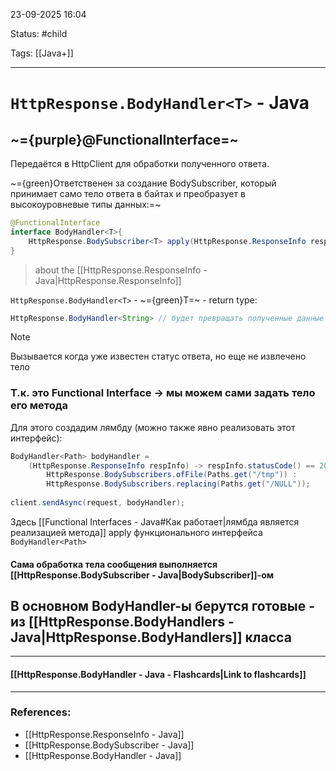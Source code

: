 
23-09-2025 16:04

Status: #child 

Tags: [[Java+]]

---
# `HttpResponse.BodyHandler<T>` - Java
## ~={purple}@FunctionalInterface=~


Передаётся в HttpClient для обработки полученного ответа.

~={green}Ответственен за создание BodySubscriber, который принимает само тело ответа в байтах и преобразует в высокоуровневые типы данных:=~

```java
@FunctionalInterface
interface BodyHandler<T>{
	HttpResponse.BodySubscriber<T> apply(HttpResponse.ResponseInfo respInfo);
}
```

> about the [[HttpResponse.ResponseInfo - Java|HttpResponse.ResponseInfo]]

`HttpResponse.BodyHandler<T>` - ~={green}T=~ - return type:

```java
HttpResponse.BodyHandler<String> // будет превращать полученные данные в строки
```


> [!note]
> Вызывается когда уже известен статус ответа, но еще не извлечено тело
> 



### Т.к. это Functional Interface -> мы можем сами задать тело его метода

Для этого создадим лямбду (можно также явно реализовать этот интерфейс):

```java
BodyHandler<Path> bodyHandler = 
	(HttpResponse.ResponseInfo respInfo) -> respInfo.statusCode() == 200 ? 
		HttpResponse.BodySubscribers.ofFile(Paths.get("/tmp")) :
		HttpResponse.BodySubscribers.replacing(Paths.get("/NULL"));
	
client.sendAsync(request, bodyHandler);
```
Здесь [[Functional Interfaces - Java#Как работает|лямбда является реализацией метода]] apply функционального интерфейса `BodyHandler<Path>`


#### Сама обработка тела сообщения выполняется [[HttpResponse.BodySubscriber - Java|BodySubscriber]]-ом


## В основном BodyHandler-ы берутся готовые - из [[HttpResponse.BodyHandlers - Java|HttpResponse.BodyHandlers]] класса

----
#### [[HttpResponse.BodyHandler - Java - Flashcards|Link to flashcards]]



---
### References:

- [[HttpResponse.ResponseInfo - Java]]
- [[HttpResponse.BodySubscriber - Java]]
- [[HttpResponse.BodyHandler - Java]]